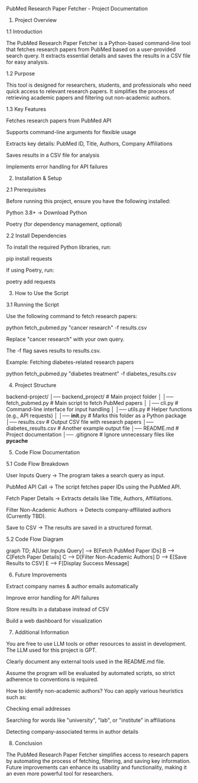 PubMed Research Paper Fetcher - Project Documentation

1. Project Overview

1.1 Introduction

The PubMed Research Paper Fetcher is a Python-based command-line tool that fetches research papers from PubMed based on a user-provided search query. It extracts essential details and saves the results in a CSV file for easy analysis.

1.2 Purpose

This tool is designed for researchers, students, and professionals who need quick access to relevant research papers. It simplifies the process of retrieving academic papers and filtering out non-academic authors.

1.3 Key Features

Fetches research papers from PubMed API

Supports command-line arguments for flexible usage

Extracts key details: PubMed ID, Title, Authors, Company Affiliations

Saves results in a CSV file for analysis

Implements error handling for API failures

2. Installation & Setup

2.1 Prerequisites

Before running this project, ensure you have the following installed:

Python 3.8+ → Download Python

Poetry (for dependency management, optional)

2.2 Install Dependencies

To install the required Python libraries, run:

pip install requests

If using Poetry, run:

poetry add requests

3. How to Use the Script

3.1 Running the Script

Use the following command to fetch research papers:

python fetch_pubmed.py "cancer research" -f results.csv

Replace "cancer research" with your own query.

The -f flag saves results to results.csv.

Example: Fetching diabetes-related research papers

python fetch_pubmed.py "diabetes treatment" -f diabetes_results.csv

4. Project Structure

backend-project/
│── backend_project/          # Main project folder
│   │── fetch_pubmed.py       # Main script to fetch PubMed papers
│   │── cli.py                # Command-line interface for input handling
│   │── utils.py              # Helper functions (e.g., API requests)
│   │── __init__.py           # Marks this folder as a Python package
│── results.csv               # Output CSV file with research papers
│── diabetes_results.csv      # Another example output file
│── README.md                 # Project documentation
│── .gitignore                # Ignore unnecessary files like __pycache__

5. Code Flow Documentation

5.1 Code Flow Breakdown

User Inputs Query → The program takes a search query as input.

PubMed API Call → The script fetches paper IDs using the PubMed API.

Fetch Paper Details → Extracts details like Title, Authors, Affiliations.

Filter Non-Academic Authors → Detects company-affiliated authors (Currently TBD).

Save to CSV → The results are saved in a structured format.

5.2 Code Flow Diagram

graph TD;
    A[User Inputs Query] --> B[Fetch PubMed Paper IDs]
    B --> C[Fetch Paper Details]
    C --> D[Filter Non-Academic Authors]
    D --> E[Save Results to CSV]
    E --> F[Display Success Message]

6. Future Improvements

Extract company names & author emails automatically

Improve error handling for API failures

Store results in a database instead of CSV

Build a web dashboard for visualization

7. Additional Information

You are free to use LLM tools or other resources to assist in development. The LLM used for this project is GPT.

Clearly document any external tools used in the README.md file.

Assume the program will be evaluated by automated scripts, so strict adherence to conventions is required.

How to identify non-academic authors? You can apply various heuristics such as:

Checking email addresses

Searching for words like "university", "lab", or "institute" in affiliations

Detecting company-associated terms in author details

8. Conclusion

The PubMed Research Paper Fetcher simplifies access to research papers by automating the process of fetching, filtering, and saving key information. Future improvements can enhance its usability and functionality, making it an even more powerful tool for researchers.



